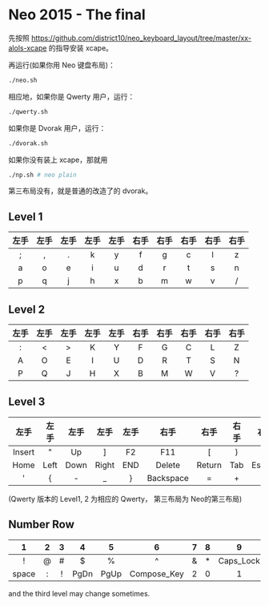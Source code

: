 Neo 2015 - The final
====================

先按照 
  https://github.com/district10/neo_keyboard_layout/tree/master/xx-alols-xcape
的指导安装 xcape。

再运行(如果你用 Neo 键盘布局)：

```bash
./neo.sh
```

相应地，如果你是 Qwerty 用户，运行：
```bash
./qwerty.sh
```

如果你是 Dvorak 用户，运行：
```bash
./dvorak.sh
```

如果你没有装上 xcape，那就用

```bash
./np.sh # neo plain
```

第三布局没有，就是普通的改造了的 dvorak。

Level 1
-------
| 左手 | 左手 | 左手 | 左手 | 左手 | 右手 | 右手 | 右手 | 右手 | 右手 |
| :---: | :---: | :---: | :---: | :---: | :---: | :---: | :---: | :---: | :---: |
| ; | , | . | k | y | f | g | c | l | z |
| a | o | e | i | u | d | r | t | s | n |
| p | q | j | h | x | b | m | w | v | / |

Level 2
-------
| 左手 | 左手 | 左手 | 左手 | 左手 | 右手 | 右手 | 右手 | 右手 | 右手 |
| :---: | :---: | :---: | :---: | :---: | :---: | :---: | :---: | :---: | :---: |
| : | < | > | K | Y | F | G | C | L | Z |
| A | O | E | I | U | D | R | T | S | N |
| P | Q | J | H | X | B | M | W | V | ? |

Level 3
-------
| 左手 | 左手 | 左手 | 左手 | 左手 | 右手 | 右手 | 右手 | 右手 | 右手 |
| :---: | :---: | :---: | :---: | :---: | :---: | :---: | :---: | :---: | :---: |
| Insert | " | Up | ] | F2 | F11 | [ | ) | ( | ~ |
| Home | Left | Down | Right | END | Delete | Return | Tab | Escape | \| |
| ' | { | - | _ | } | Backspace | = | + | ` | \ |

(Qwerty 版本的 Level1, 2 为相应的 Qwerty， 第三布局为 Neo的第三布局)


Number Row
----------

| 1 | 2 | 3 | 4 | 5 | 6 | 7 | 8 | 9 |
| :---: | :---: | :---: | :---: | :---: | :---: | :---: | :---: | :---: |
| ! | @ | # | $ | % | ^ | & | * | Caps_Lock |
| space | : | ! | PgDn | PgUp | Compose_Key | 2 | 0 | 1 |

and the third level may change sometimes.
